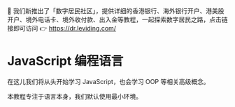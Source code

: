 📢 我们新推出了「数字居民社区」，提供详细的香港银行、海外银行开户、港美股开户、境外电话卡、境外收付款、出入金等教程，一起探索数字居民之路，点击链接即可访问 👉 https://dr.leviding.com/

# JavaScript 编程语言

在这儿我们将从头开始学习 JavaScript，也会学习 OOP 等相关高级概念。

本教程专注于语言本身，我们默认使用最小环境。
